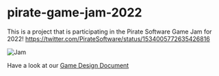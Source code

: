 # pirate-game-jam-2022
This is a project that is participating in the Pirate Software Game Jam for 2022! https://twitter.com/PirateSoftware/status/1534005772635426816

![Jam](https://develop.games/assets/images/gamedev_splash.png)

Have a look at our [Game Design Document](https://github.com/ashleycrouch/pirate-game-jam-2022/wiki/Game-Design-Document)
